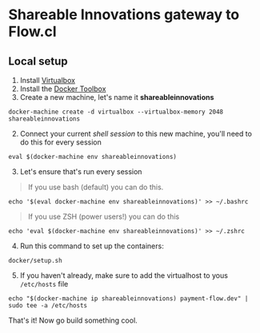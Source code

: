 # Shareable Innovations gateway to Flow.cl

## Local setup

1. Install [Virtualbox](https://www.virtualbox.org/wiki/Downloads)
2. Install the [Docker Toolbox](https://www.docker.com/products/docker-toolbox)
3. Create a new machine, let's name it **shareableinnovations** 
 ```
 docker-machine create -d virtualbox --virtualbox-memory 2048 shareableinnovations
 ```
2. Connect your current *shell session* to this new machine, you'll need to do this for every session
 ```
 eval $(docker-machine env shareableinnovations)
 ```
3. Let's ensure that's run every session
 > If you use bash (default) you can do this.
 ```
 echo '$(eval docker-machine env shareableinnovations)' >> ~/.bashrc
 ```
 > If you use ZSH (power users!) you can do this
 ```
 echo 'eval $(docker-machine env shareableinnovations)' >> ~/.zshrc
 ```
4. Run this command to set up the containers:
 ```
 docker/setup.sh
 ```
5. If you haven't already, make sure to add the virtualhost to yous `/etc/hosts` file
 ```
 echo "$(docker-machine ip shareableinnovations) payment-flow.dev" | sudo tee -a /etc/hosts
 ```
That's it! Now go build something cool.
